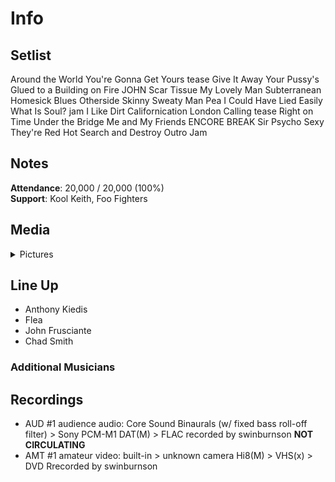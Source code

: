 # Info

## Setlist

Around the World
You're Gonna Get Yours tease
Give It Away
Your Pussy's Glued to a Building on Fire JOHN
Scar Tissue
My Lovely Man
Subterranean Homesick Blues
Otherside
Skinny Sweaty Man
Pea
I Could Have Lied
Easily
What Is Soul? jam
I Like Dirt
Californication
London Calling tease
Right on Time
Under the Bridge
Me and My Friends
ENCORE BREAK
Sir Psycho Sexy
They're Red Hot
Search and Destroy
Outro Jam

## Notes

**Attendance**: 20,000 / 20,000 (100%)
<br>
**Support**: Kool Keith, Foo Fighters

## Media 

<details>
  <summary>Pictures</summary>
  <!--<img alt="Setlist" title="Setlist" src="_.jpg" height="200" />
  <img alt="Clipping" title="Clipping" src="_.jpg" height="200" />
  <img alt="Flyer" title="Flyer" src="_.jpg" height="200" />-->
</details>

## Line Up

* Anthony Kiedis
* Flea
* John Frusciante
* Chad Smith

### Additional Musicians

## Recordings

* AUD #1 audience audio: Core Sound Binaurals (w/ fixed bass roll-off filter) > Sony PCM-M1 DAT(M) > FLAC recorded by swinburnson **NOT CIRCULATING**  
* AMT #1 amateur video: built-in > unknown camera Hi8(M) > VHS(x) > DVD Rrecorded by swinburnson
